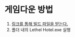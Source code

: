 # 게임다운 방법
1. [링크를 통해 빌드 파일을 받는다.](https://drive.google.com/file/d/1jb7Wvz1FFkMCBG3XQh6uPC6Fk4nElt9J/view?usp=sharing)
2. 폴더 내의 Lethel Hotel.exe 실행
